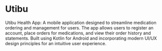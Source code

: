 # Utibu
Utibu Health App: A mobile application designed to streamline medication ordering and management for users. The app allows users to register an account, place orders for medications, and view their order history and statements. Built using Kotlin for Android and incorporating modern UI/UX design principles for an intuitive user experience.
